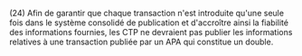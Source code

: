 (24) Afin de garantir que chaque transaction n'est introduite qu'une seule fois dans le système consolidé de publication et d'accroître ainsi la fiabilité des informations fournies, les CTP ne devraient pas publier les informations relatives à une transaction publiée par un APA qui constitue un double.